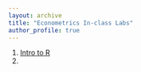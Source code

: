 ```yaml
---
layout: archive
title: "Econometrics In-class Labs"
author_profile: true
---
```

1. [Intro to R](/files/Lab_01.pdf) 
2. 
